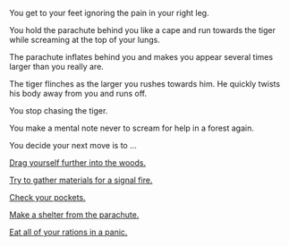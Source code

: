 You get to your feet ignoring the pain in your right leg.

You hold the parachute behind you like a cape and run towards the tiger while
screaming at the top of your lungs.

The parachute inflates behind you and makes you appear several times larger than
you really are.

The tiger flinches as the larger you rushes towards him. He quickly twists his
body away from you and runs off.

You stop chasing the tiger.

You make a mental note never to scream for help in a forest again.

You decide your next move is to ...

[Drag yourself further into the woods.](../../../drag/drag.md)

[Try to gather materials for a signal fire.](../../../fire/fire.md)

[Check your pockets.](../../../pockets/pockets.md)

[Make a shelter from the parachute.](../../../shelter/shelter.md)

[Eat all of your rations in a panic.](../../../eat/eat.md)
